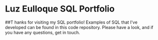 # Luz Eulloque SQL Portfolio
##T hanks for visiting my SQL portfolio! Examples of SQL that I've developed can be found in this code repository. Please have a look, and if you have any questions, get in touch. 
